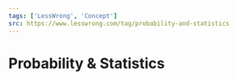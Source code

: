 ```yaml
---
tags: ['LessWrong', 'Concept']
src: https://www.lesswrong.com/tag/probability-and-statistics
---
```


# Probability & Statistics
